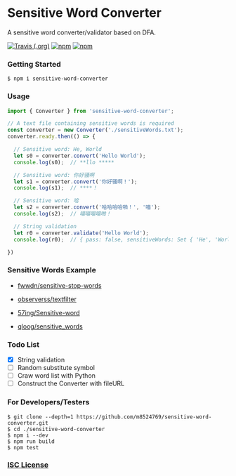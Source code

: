 # Sensitive Word Converter

A sensitive word converter/validator based on DFA.

[![Travis (.org)](https://img.shields.io/travis/m9524769/sensitive-word-converter.svg?style=flat-square)](https://travis-ci.org/m8524769/sensitive-word-converter)
[![npm](https://img.shields.io/npm/v/sensitive-word-converter.svg?style=flat-square)](https://www.npmjs.com/package/sensitive-word-converter)
[![npm](https://img.shields.io/npm/dt/sensitive-word-converter.svg?style=flat-square)](https://www.npmjs.com/package/sensitive-word-converter)

### Getting Started

```shell
$ npm i sensitive-word-converter
```

### Usage
```typescript
import { Converter } from 'sensitive-word-converter';

// A text file containing sensitive words is required
const converter = new Converter('./sensitiveWords.txt');
converter.ready.then(() => {

  // Sensitive word: He, World
  let s0 = converter.convert('Hello World');
  console.log(s0);  // **llo *****

  // Sensitive word: 你好骚啊
  let s1 = converter.convert('你好骚啊！');
  console.log(s1);  // ****！

  // Sensitive word: 哈
  let s2 = converter.convert('哈哈哈哈啪！', '喵');
  console.log(s2);  // 喵喵喵喵啪！

  // String validation
  let r0 = converter.validate('Hello World');
  console.log(r0);  // { pass: false, sensitiveWords: Set { 'He', 'World' } }

})
```

### Sensitive Words Example

- [fwwdn/sensitive-stop-words](https://github.com/fwwdn/sensitive-stop-words)

- [observerss/textfilter](https://github.com/observerss/textfilter)

- [57ing/Sensitive-word](https://github.com/57ing/Sensitive-word)

- [qloog/sensitive_words](https://github.com/qloog/sensitive_words)

### Todo List

- [X] String validation
- [ ] Random substitute symbol
- [ ] Craw word list with Python
- [ ] Construct the Converter with fileURL

### For Developers/Testers

```shell
$ git clone --depth=1 https://github.com/m8524769/sensitive-word-converter.git
$ cd ./sensitive-word-converter
$ npm i --dev
$ npm run build
$ npm test
```

### [ISC License](LICENSE)
